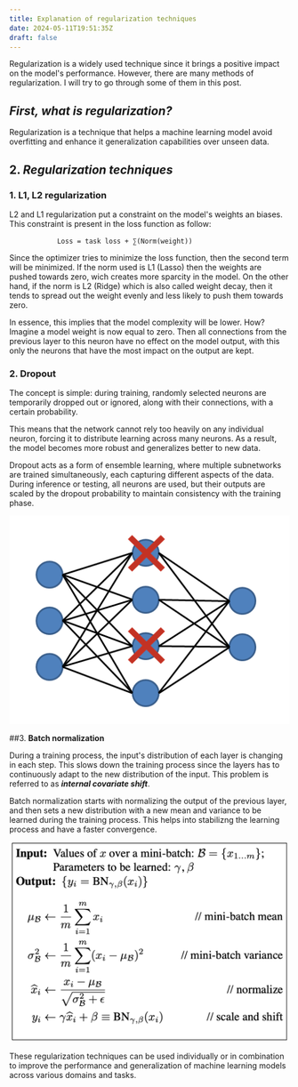 ```yaml
---
title: Explanation of regularization techniques
date: 2024-05-11T19:51:35Z
draft: false
---
```


Regularization is a widely used technique since it  brings a positive impact on the model's performance. However, there are many methods of regularization. I will try to go through some of them in this post.


## ***First, what is regularization?***

Regularization is a technique that helps a machine learning model avoid overfitting and enhance it generalization capabilities over unseen data.

## 2. ***Regularization techniques***

### 1. **L1, L2 regularization**

L2 and L1 regularization put a constraint on the model's weights an biases. This constraint is present in the loss function as follow:


                Loss = task loss + ∑(Norm(weight))


Since the optimizer tries to minimize the loss function, then the second term will be minimized. If the norm used is L1 (Lasso) then the weights are pushed towards zero, wich creates more sparcity in the model. On the other hand, if the norm is L2 (Ridge) which is also called weight decay, then it tends to spread out the weight evenly and less likely to push them towards zero.

In essence, this implies that the model complexity will be lower. How? Imagine a model weight is now equal to zero. Then all connections from the previous layer to this neuron have no effect on the model output, with this  only the neurons that have the most impact on the output are kept.


### 2. **Dropout**

The concept is simple: during training, randomly selected neurons are temporarily dropped out or ignored, along with their connections, with a certain probability. 

This means that the network cannot rely too heavily on any individual neuron, forcing it to distribute learning across many neurons. 
As a result, the model becomes more robust and generalizes better to new data. 

Dropout acts as a form of ensemble learning, where multiple subnetworks are trained simultaneously, each capturing different aspects of the data. During inference or testing, all neurons are used, but their outputs are scaled by the dropout probability to maintain consistency with the training phase.

![alt Dropout figure](dropout.png "Dropout ")

##3. **Batch normalization**

During a training process, the input's distribution of each layer is changing in each step. This slows down the training process since the layers has to continuously adapt to the new distribution of the input. This problem is referred to as ***internal covariate shift***.


Batch normalization starts with normalizing the output of the previous layer, and then sets a new distribution with a new mean and variance to be learned during the training process. This helps into stabilizng the learning process and have a faster convergence.

![alt Batch normalization figure](batchnormalization.png "Batch normalization")


These regularization techniques can be used individually or in combination to improve the performance and generalization of machine learning models across various domains and tasks.